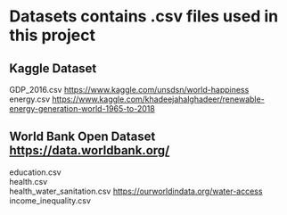 # Datasets contains .csv files used in this project

## Kaggle Dataset
GDP_2016.csv  https://www.kaggle.com/unsdsn/world-happiness   <br>
energy.csv    https://www.kaggle.com/khadeejahalghadeer/renewable-energy-generation-world-1965-to-2018

## World Bank Open Dataset  https://data.worldbank.org/
education.csv <br>
health.csv <br>
health_water_sanitation.csv   https://ourworldindata.org/water-access <br>
income_inequality.csv <br>
